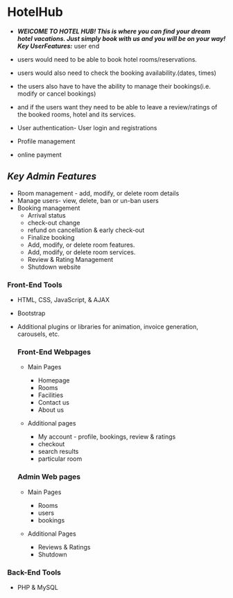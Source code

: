 # HotelHub
+ **_WElCOME TO HOTEL HUB! This is where you can find your dream hotel vacations. Just simply book with us and you will be on your way!_**
**_Key UserFeatures:_** user end

+ users would need to be able to book hotel rooms/reservations.
+ users would also need to check the booking availability.(dates, times)
+ the users also have to have the ability to manage their bookings(i.e.  modify or cancel bookings)
+ and if the users want they need to be able to leave a review/ratings of the booked rooms, hotel and its services.
+ User authentication- User login and registrations
+ Profile management
+ online payment

## **_Key Admin Features_**

 +  Room management - add, modify, or delete room details
 +  Manage users- view, delete, ban or un-ban users
 +  Booking management
       + Arrival status
       + check-out change
       + refund on cancellation & early check-out
       + Finalize booking
       + Add, modify, or delete room features.
       + Add, modify, or delete room services.
       + Review & Rating Management
       + Shutdown website
  
### Front-End Tools
  + HTML, CSS, JavaScript, & AJAX
  + Bootstrap
  + Additional plugins or libraries for animation, invoice generation, carousels, etc.

    ### Front-End Webpages
      + Main Pages
        + Homepage
        + Rooms
        + Facilities
        + Contact us
        + About us

      + Additional pages
        + My account -  profile, bookings, review & ratings
        + checkout
        + search results
        + particular room

    ### Admin Web pages
      + Main Pages
        +  Rooms
        +  users
        +  bookings
          
      + Additional Pages
           + Reviews & Ratings
           + Shutdown

### Back-End Tools
  + PHP & MySQL
